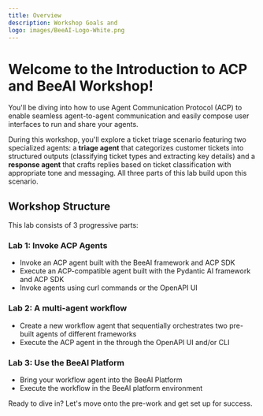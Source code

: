 ```yaml
---
title: Overview
description: Workshop Goals and 
logo: images/BeeAI-Logo-White.png
---
```


# Welcome to the Introduction to ACP and BeeAI Workshop!

You'll be diving into how to use Agent Communication Protocol (ACP) to enable seamless agent-to-agent communication and easily compose user interfaces to run and share your agents.

During this workshop, you'll explore a ticket triage scenario featuring two specialized agents: a **triage agent** that categorizes customer tickets into structured outputs (classifying ticket types and extracting key details) and a **response agent** that crafts replies based on ticket classification with appropriate tone and messaging. All three parts of this lab build upon this scenario.

## Workshop Structure

This lab consists of 3 progressive parts:

### Lab 1: Invoke ACP Agents

* Invoke an ACP agent built with the BeeAI framework and ACP SDK
* Execute an ACP-compatible agent built with the Pydantic AI framework and ACP SDK  
* Invoke agents using curl commands or the OpenAPI UI

### Lab 2: A multi-agent workflow

* Create a new workflow agent that sequentially orchestrates two pre-built agents of different frameworks
* Execute the ACP agent in the through the OpenAPI UI and/or CLI

### Lab 3: Use the BeeAI Platform

* Bring your workflow agent into the BeeAI Platform
* Execute the workflow in the BeeAI platform environment

Ready to dive in? Let's move onto the pre-work and get set up for success.